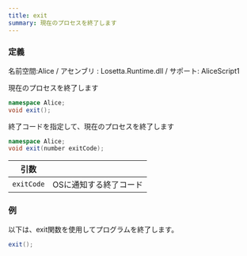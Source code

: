 ```yaml
---
title: exit
summary: 現在のプロセスを終了します
---
```

### 定義
名前空間:Alice / アセンブリ : Losetta.Runtime.dll / サポート: AliceScript1

現在のプロセスを終了します

```cs title="AliceScript"
namespace Alice;
void exit();
```

終了コードを指定して、現在のプロセスを終了します

```cs title="AliceScript"
namespace Alice;
void exit(number exitCode);
```

|引数| |
|-|-|
|`exitCode`|OSに通知する終了コード|

### 例
以下は、exit関数を使用してプログラムを終了します。

```cs title="AliceScript"
exit();
```
